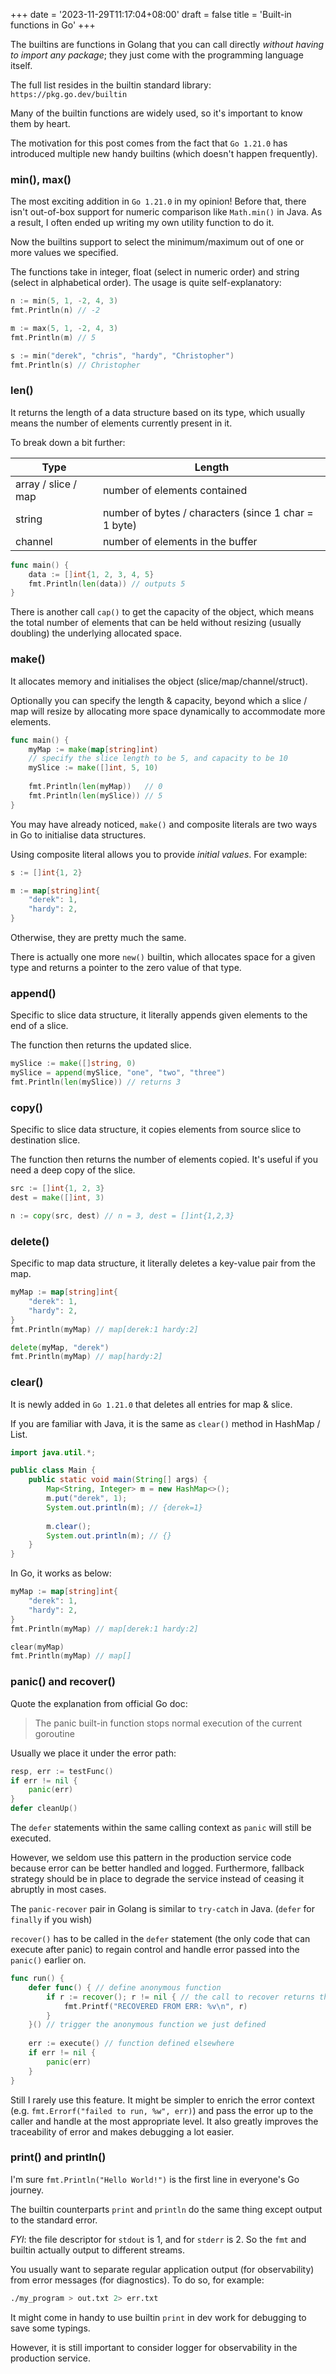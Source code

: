 +++
date = '2023-11-29T11:17:04+08:00'
draft = false
title = 'Built-in functions in Go'
+++

The builtins are functions in Golang that you can call directly *without having to import any package*; they just come with the programming language itself.

The full list resides in the builtin standard library: `https://pkg.go.dev/builtin`

Many of the builtin functions are widely used, so it's important to know them by heart.

The motivation for this post comes from the fact that `Go 1.21.0` has introduced multiple new handy builtins (which doesn't happen frequently).

### min(), max()

The most exciting addition in `Go 1.21.0` in my opinion! Before that, there isn't out-of-box support for numeric comparison like `Math.min()` in Java.
As a result, I often ended up writing my own utility function to do it.

Now the builtins support to select the minimum/maximum out of one or more values we specified.

The functions take in integer, float (select in numeric order) and string (select in alphabetical order). The usage is quite self-explanatory:

```go
n := min(5, 1, -2, 4, 3)
fmt.Println(n) // -2

m := max(5, 1, -2, 4, 3)
fmt.Println(m) // 5

s := min("derek", "chris", "hardy", "Christopher")
fmt.Println(s) // Christopher
```


### len()

It returns the length of a data structure based on its type, which usually means the number of elements currently present in it.

To break down a bit further:

| Type                | Length                                               |
|---------------------|------------------------------------------------------|
| array / slice / map | number of elements contained                         |
| string              | number of bytes / characters (since 1 char = 1 byte) |
| channel             | number of elements in the buffer                     |

```go
func main() {
	data := []int{1, 2, 3, 4, 5}
	fmt.Println(len(data)) // outputs 5
}
```

There is another call `cap()` to get the capacity of the object, which means the total number of elements that can be held without resizing (usually doubling) the underlying allocated space.


### make()

It allocates memory and initialises the object (slice/map/channel/struct).

Optionally you can specify the length & capacity, beyond which a slice / map will resize by allocating more space dynamically to accommodate more elements.

```go
func main() {
	myMap := make(map[string]int)
    // specify the slice length to be 5, and capacity to be 10
	mySlice := make([]int, 5, 10)
	
	fmt.Println(len(myMap))   // 0
	fmt.Println(len(mySlice)) // 5
}
```

You may have already noticed, `make()` and composite literals are two ways in Go to initialise data structures.

Using composite literal allows you to provide *initial values*. For example:

```go
s := []int{1, 2}

m := map[string]int{
	"derek": 1,
	"hardy": 2,
}
```

Otherwise, they are pretty much the same. 

There is actually one more `new()` builtin, which allocates space for a given type and returns 
a pointer to the zero value of that type.


### append()

Specific to slice data structure, it literally appends given elements to the end of a slice.

The function then returns the updated slice.

```go
mySlice := make([]string, 0)
mySlice = append(mySlice, "one", "two", "three")
fmt.Println(len(mySlice)) // returns 3
```

### copy()

Specific to slice data structure, it copies elements from source slice to destination slice.

The function then returns the number of elements copied. It's useful if you need a deep copy of the slice.

```go
src := []int{1, 2, 3}
dest = make([]int, 3)

n := copy(src, dest) // n = 3, dest = []int{1,2,3}
```

### delete()

Specific to map data structure, it literally deletes a key-value pair from the map.

```go
myMap := map[string]int{
	"derek": 1,
	"hardy": 2,
}
fmt.Println(myMap) // map[derek:1 hardy:2]

delete(myMap, "derek")
fmt.Println(myMap) // map[hardy:2]
```

### clear()

It is newly added in `Go 1.21.0` that deletes all entries for map & slice.

If you are familiar with Java, it is the same as `clear()` method in HashMap / List.

```java
import java.util.*;

public class Main {
    public static void main(String[] args) {
        Map<String, Integer> m = new HashMap<>();
        m.put("derek", 1);
        System.out.println(m); // {derek=1}
        
        m.clear();
        System.out.println(m); // {}
    }
}
```

In Go, it works as below:

```go
myMap := map[string]int{
	"derek": 1,
	"hardy": 2,
}
fmt.Println(myMap) // map[derek:1 hardy:2]

clear(myMap)
fmt.Println(myMap) // map[]
```

### panic() and recover()

Quote the explanation from official Go doc:

> The panic built-in function stops normal execution of the current goroutine

Usually we place it under the error path:

```go
resp, err := testFunc()
if err != nil {
	panic(err)
}
defer cleanUp()
```

The `defer` statements within the same calling context as `panic` will still be executed.

However, we seldom use this pattern in the production service code because error can be better handled and logged.
Furthermore, fallback strategy should be in place to degrade the service instead of ceasing it abruptly in most cases.

The `panic-recover` pair in Golang is similar to `try-catch` in Java. (`defer` for `finally` if you wish)

`recover()` has to be called in the `defer` statement (the only code that can execute after panic) to regain control and handle error passed into the `panic()` earlier on.

```go
func run() {
	defer func() { // define anonymous function
		if r := recover(); r != nil { // the call to recover returns the error passed in to panic
			fmt.Printf("RECOVERED FROM ERR: %v\n", r)
        }
    }() // trigger the anonymous function we just defined
	
	err := execute() // function defined elsewhere
	if err != nil {
		panic(err)
    }
}
```

Still I rarely use this feature. It might be simpler to enrich the error context (e.g. `fmt.Errorf("failed to run, %w", err)`) and pass the error up to the caller and handle at the
most appropriate level.
It also greatly improves the traceability of error and makes debugging a lot easier.

### print() and println()

I'm sure `fmt.Println("Hello World!")` is the first line in everyone's Go journey.

The builtin counterparts `print` and `println` do the same thing except output to the standard error.

*FYI*: the file descriptor for `stdout` is 1, and for `stderr` is 2. So the `fmt` and builtin actually output to different streams.

You usually want to separate regular application output (for observability) from error messages (for diagnostics). To do so, for example:

```bash
./my_program > out.txt 2> err.txt
```

It might come in handy to use builtin `print` in dev work for debugging to save some typings. 

However, it is still important to consider logger for observability in the production service.
